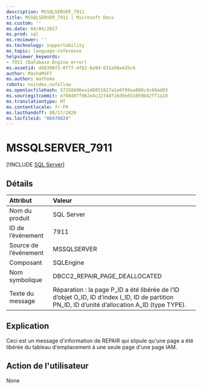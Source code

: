 ```yaml
---
description: MSSQLSERVER_7911
title: MSSQLSERVER_7911 | Microsoft Docs
ms.custom: ''
ms.date: 04/04/2017
ms.prod: sql
ms.reviewer: ''
ms.technology: supportability
ms.topic: language-reference
helpviewer_keywords:
- 7911 (Database Engine error)
ms.assetid: dd8390f3-0f77-4fb2-ba94-631a56e42bc6
author: MashaMSFT
ms.author: mathoma
robots: noindex,nofollow
ms.openlocfilehash: 57258696ea1d8051817a1e0f99aa089c4c60ad83
ms.sourcegitcommit: e700497f962e4c2274df16d9e651059b42ff1a10
ms.translationtype: HT
ms.contentlocale: fr-FR
ms.lasthandoff: 08/17/2020
ms.locfileid: "88470824"
---
```

# <a name="mssqlserver_7911"></a>MSSQLSERVER_7911
 [!INCLUDE [SQL Server](../../includes/applies-to-version/sqlserver.md)]
  
## <a name="details"></a>Détails  
  
| Attribut | Valeur |  
| :-------- | :---- |  
|Nom du produit|SQL Server|  
|ID de l’événement|7911|  
|Source de l’événement|MSSQLSERVER|  
|Composant|SQLEngine|  
|Nom symbolique|DBCC2_REPAIR_PAGE_DEALLOCATED|  
|Texte du message|Réparation : la page P_ID a été libérée de l’ID d’objet O_ID, ID d’index I_ID, ID de partition PN_ID, ID d’unité d’allocation A_ID (type TYPE).|  
  
## <a name="explanation"></a>Explication  
Ceci est un message d'information de REPAIR qui stipule qu'une page a été libérée du tableau d'emplacement à une seule page d'une page IAM.  
  
## <a name="user-action"></a>Action de l'utilisateur  
None  
  
